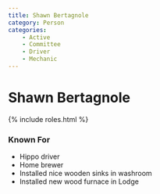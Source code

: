 ```yaml
---
title: Shawn Bertagnole
category: Person
categories:
    - Active
    - Committee
    - Driver
    - Mechanic
---
```

<!-- <img src="https://raw.githubusercontent.com/MeanyLodge/meanylodge.github.com/assets/img/2020-Shawn-Bertagnole.jpeg" style="width: 45%;" align="right"> -->
# Shawn Bertagnole
{% include roles.html %}
### Known For
- Hippo driver
- Home brewer
- Installed nice wooden sinks in washroom
- Installed new wood furnace in Lodge

